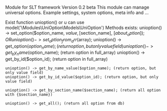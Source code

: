 Module for SLT framework
Version 0.2 beta
This module can manage universal options. Example settings, system options, meta info and ...

Exist function unioption() or u can use model('\Modules\UniOption\Models\UniOption')
Methods exists: 
	unioption() -> set_option($option_name, $value, [$section_name], [$about_option]); OR unioption() -> set_option_from_arr($array);
	unioption() -> get_option($option_name); (return option, but only value field)
	unioption() -> get_by_name($option_name); (return option in full_array)
	unioption() -> get_by_id($option_id); (return option in full_array)

	unioption() -> get_by_name_value($option_name); (return option, but only value field)
	unioption() -> get_by_id_value($option_id); (return option, but only value field)

	unioption() -> get_by_section_name($section_name); (return all option with {$section_name})

	unioption() -> get_all(); (return all option from db)

